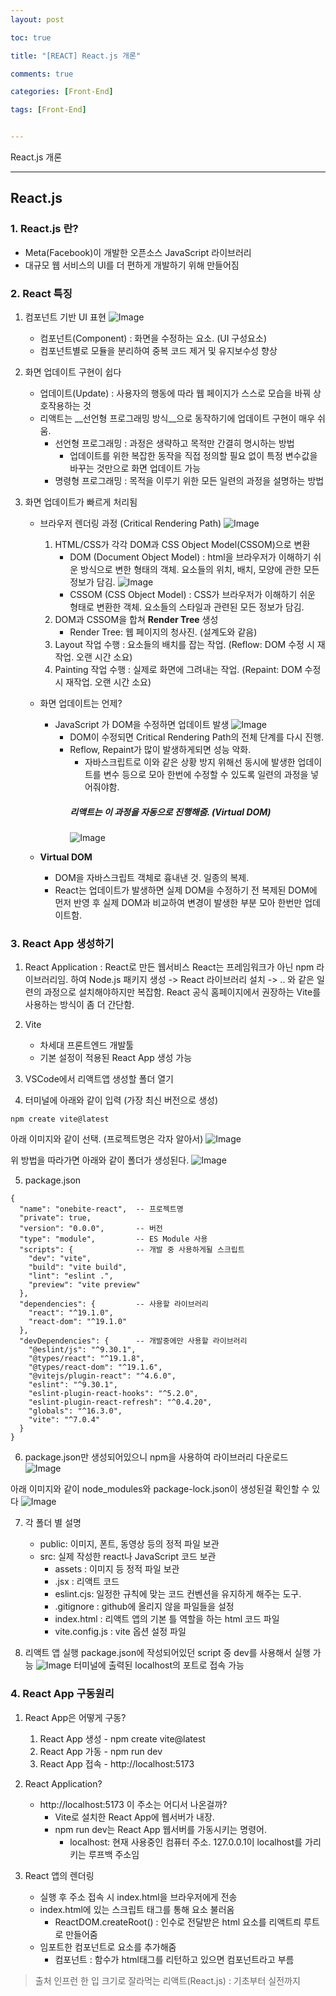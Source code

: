 ```yaml
---
layout: post

toc: true

title: "[REACT] React.js 개론"

comments: true

categories: [Front-End]

tags: [Front-End]


---
```


React.js 개론

---

## React.js

### 1. React.js 란?
- Meta(Facebook)이 개발한 오픈소스 JavaScript 라이브러리
- 대규모 웹 서비스의 UI를 더 편하게 개발하기 위해 만들어짐

### 2. React 특징
1. 컴포넌트 기반 UI 표현
    ![Image](https://github-production-user-asset-6210df.s3.amazonaws.com/102732425/472940262-98238d61-4fee-47fd-8fc0-fa0fcf402f6a.png?X-Amz-Algorithm=AWS4-HMAC-SHA256&X-Amz-Credential=AKIAVCODYLSA53PQK4ZA%2F20250731%2Fus-east-1%2Fs3%2Faws4_request&X-Amz-Date=20250731T103217Z&X-Amz-Expires=300&X-Amz-Signature=b017d1c328344605caab7ccb71372d9351b34bbb5d0df8e56fc8b9e9d1452d87&X-Amz-SignedHeaders=host)
    - 컴포넌트(Component) : 화면을 수정하는 요소. (UI 구성요소)
    - 컴포넌트별로 모듈을 분리하여 중복 코드 제거 및 유지보수성 향상

2. 화면 업데이트 구현이 쉽다
    - 업데이트(Update) : 사용자의 행동에 따라 웹 페이지가 스스로 모습을 바꿔 상호작용하는 것
    - 리액트는 __선언형 프로그래밍 방식__으로 동작하기에 업데이트 구현이 매우 쉬움.
        - 선언형 프로그래밍 : 과정은 생략하고 목적만 간결히 명시하는 방법
            - 업데이트를 위한 복잡한 동작을 직접 정의할 필요 없이 특정 변수값을 바꾸는 것만으로 화면 업데이트 가능
        - 명령형 프로그래밍 : 목적을 이루기 위한 모든 일련의 과정을 설명하는 방법

3. 화면 업데이트가 빠르게 처리됨
    - 브라우저 렌더링 과정 (Critical Rendering Path)
    ![Image](https://github-production-user-asset-6210df.s3.amazonaws.com/102732425/472943026-71d38a37-41d8-415f-863b-fbc38c9aaf43.png?X-Amz-Algorithm=AWS4-HMAC-SHA256&X-Amz-Credential=AKIAVCODYLSA53PQK4ZA%2F20250731%2Fus-east-1%2Fs3%2Faws4_request&X-Amz-Date=20250731T103738Z&X-Amz-Expires=300&X-Amz-Signature=d9de0528acfc8c58b07b1a47eae2e9d4549e1c7d2044b0f401c26ac70828bc1d&X-Amz-SignedHeaders=host)
        1. HTML/CSS가 각각 DOM과 CSS Object Model(CSSOM)으로 변환
            - DOM (Document Object Model) : html을 브라우저가 이해하기 쉬운 방식으로 변한 형태의 객체. 요소들의 위치, 배치, 모양에 관한 모든 정보가 담김.
            ![Image](https://github-production-user-asset-6210df.s3.amazonaws.com/102732425/472945162-286b2034-0765-422c-9f67-2904553a843a.png?X-Amz-Algorithm=AWS4-HMAC-SHA256&X-Amz-Credential=AKIAVCODYLSA53PQK4ZA%2F20250731%2Fus-east-1%2Fs3%2Faws4_request&X-Amz-Date=20250731T104121Z&X-Amz-Expires=300&X-Amz-Signature=2efb26a78499eaf8f3959f92cd6f55818de5f9b333d5773fb54f348b9f185ee9&X-Amz-SignedHeaders=host)
            - CSSOM (CSS Object Model) : CSS가 브라우저가 이해하기 쉬운 형태로 변환한 객체. 요소들의 스타일과 관련된 모든 정보가 담김.
        2. DOM과 CSSOM을 합쳐 __Render Tree__ 생성
            - Render Tree: 웹 페이지의 청사진. (설계도와 같음)
        3. Layout 작업 수행 : 요소들의 배치를 잡는 작업. (Reflow: DOM 수정 시 재작업. 오랜 시간 소요)
        4. Painting 작업 수행 : 실제로 화면에 그려내는 작업. (Repaint: DOM 수정 시 재작업. 오랜 시간 소요)

    - 화면 업데이트는 언제?
        - JavaScript 가 DOM을 수정하면 업데이트 발생
        ![Image](https://github-production-user-asset-6210df.s3.amazonaws.com/102732425/472947971-6924baf8-d5f8-4042-b647-10014ef5f00f.png?X-Amz-Algorithm=AWS4-HMAC-SHA256&X-Amz-Credential=AKIAVCODYLSA53PQK4ZA%2F20250731%2Fus-east-1%2Fs3%2Faws4_request&X-Amz-Date=20250731T104616Z&X-Amz-Expires=300&X-Amz-Signature=a0450d54c7db36d4545fcfc32ffe60be1157a9584e36b22ec02070206e29f8c4&X-Amz-SignedHeaders=host)
            - DOM이 수정되면 Critical Rendering Path의 전체 단계를 다시 진행.
            - Reflow, Repaint가 많이 발생하게되면 성능 악화.
                - 자바스크립트로 이와 같은 상황 방지 위해선 동시에 발생한 업데이트를 변수 등으로 모아 한번에 수정할 수 있도록 일련의 과정을 넣어줘야함.
                ##### 리액트는 이 과정을 자동으로 진행해줌. (Virtual DOM)
                ![Image](https://github-production-user-asset-6210df.s3.amazonaws.com/102732425/472950591-507b74be-c5c4-42f9-97ce-6d96c83e0dde.png?X-Amz-Algorithm=AWS4-HMAC-SHA256&X-Amz-Credential=AKIAVCODYLSA53PQK4ZA%2F20250731%2Fus-east-1%2Fs3%2Faws4_request&X-Amz-Date=20250731T105122Z&X-Amz-Expires=300&X-Amz-Signature=a3c33c7e166ef81ab80920ef17375fe1688da4e32254877d14fb449f266748c0&X-Amz-SignedHeaders=host)

    - __Virtual DOM__
        - DOM을 자바스크립트 객체로 흉내낸 것. 일종의 복제.
        - React는 업데이트가 발생하면 실제 DOM을 수정하기 전 복제된 DOM에 먼저 반영 후 실제 DOM과 비교하여 변경이 발생한 부분 모아 한번만 업데이트함.

### 3. React App 생성하기

1. React Application : React로 만든 웹서비스
React는 프레임워크가 아닌 npm 라이브러리임.
하여 Node.js 패키지 생성 -> React 라이브러리 설치 -> .. 와 같은 일련의 과정으로 설치해야하지만 복잡함.
React 공식 홈페이지에서 권장하는 Vite를 사용하는 방식이 좀 더 간단함.

2. Vite
    - 차세대 프론트엔드 개발툴
    - 기본 설정이 적용된 React App 생성 가능

3. VSCode에서 리액트앱 생성할 폴더 열기

4. 터미널에 아래와 같이 입력 (가장 최신 버전으로 생성)
```
npm create vite@latest
```
아래 이미지와 같이 선택. (프로젝트명은 각자 알아서)
![Image](https://github-production-user-asset-6210df.s3.amazonaws.com/102732425/472957433-d3878468-ada7-43fe-923f-bafa772ce966.png?X-Amz-Algorithm=AWS4-HMAC-SHA256&X-Amz-Credential=AKIAVCODYLSA53PQK4ZA%2F20250731%2Fus-east-1%2Fs3%2Faws4_request&X-Amz-Date=20250731T110541Z&X-Amz-Expires=300&X-Amz-Signature=a548339b355cb3e8e8a4dd00f5ac7294366bc84d4de5f400e0f5eb788e1bc39f&X-Amz-SignedHeaders=host)

위 방법을 따라가면 아래와 같이 폴더가 생성된다.
![Image](https://github-production-user-asset-6210df.s3.amazonaws.com/102732425/472957831-e634fc64-7346-472f-9381-92707a2073cf.png?X-Amz-Algorithm=AWS4-HMAC-SHA256&X-Amz-Credential=AKIAVCODYLSA53PQK4ZA%2F20250731%2Fus-east-1%2Fs3%2Faws4_request&X-Amz-Date=20250731T110701Z&X-Amz-Expires=300&X-Amz-Signature=baae5964b5f1f0792e0643dd9a2e00b28cef6cf75ad625e199fe0e5639e63c65&X-Amz-SignedHeaders=host)

5. package.json
```
{
  "name": "onebite-react",  -- 프로젝트명
  "private": true,
  "version": "0.0.0",       -- 버전
  "type": "module",         -- ES Module 사용
  "scripts": {              -- 개발 중 사용하게될 스크립트
    "dev": "vite",
    "build": "vite build",
    "lint": "eslint .",
    "preview": "vite preview"
  },
  "dependencies": {         -- 사용할 라이브러리
    "react": "^19.1.0",
    "react-dom": "^19.1.0"
  },
  "devDependencies": {      -- 개발중에만 사용할 라이브러리
    "@eslint/js": "^9.30.1",
    "@types/react": "^19.1.8",
    "@types/react-dom": "^19.1.6",
    "@vitejs/plugin-react": "^4.6.0",
    "eslint": "^9.30.1",
    "eslint-plugin-react-hooks": "^5.2.0",
    "eslint-plugin-react-refresh": "^0.4.20",
    "globals": "^16.3.0",
    "vite": "^7.0.4"
  }
}
```

6. package.json만 생성되어있으니 npm을 사용하여 라이브러리 다운로드
![Image](https://github-production-user-asset-6210df.s3.amazonaws.com/102732425/472959757-9f8c4656-4b81-41b8-8665-ec9c2a693530.png?X-Amz-Algorithm=AWS4-HMAC-SHA256&X-Amz-Credential=AKIAVCODYLSA53PQK4ZA%2F20250731%2Fus-east-1%2Fs3%2Faws4_request&X-Amz-Date=20250731T111322Z&X-Amz-Expires=300&X-Amz-Signature=7b2b269dd274d90b9413b30d4ef59da1c04dbb8e36edb6fbebb7f67b49bedd2a&X-Amz-SignedHeaders=host)

아래 이미지와 같이 node_modules와 package-lock.json이 생성된걸 확인할 수 있다
![Image](https://github-production-user-asset-6210df.s3.amazonaws.com/102732425/472960110-2bfc244a-f092-43d1-acbe-eb6052c73e85.png?X-Amz-Algorithm=AWS4-HMAC-SHA256&X-Amz-Credential=AKIAVCODYLSA53PQK4ZA%2F20250731%2Fus-east-1%2Fs3%2Faws4_request&X-Amz-Date=20250731T111423Z&X-Amz-Expires=300&X-Amz-Signature=183ef812efdb0fda17bab079b4ddaea199c35b26e3d207d767337ebe21d6caf7&X-Amz-SignedHeaders=host)

7. 각 폴더 별 설명
    - public: 이미지, 폰트, 동영상 등의 정적 파일 보관
    - src: 실제 작성한 react나 JavaScript 코드 보관
        - assets : 이미지 등 정적 파일 보관 
        - .jsx : 리액트 코드
        - eslint.cjs: 일정한 규칙에 맞는 코드 컨벤션을 유지하게 해주는 도구.
        - .gitignore : github에 올리지 않을 파일들을 설정
        - index.html : 리액트 앱의 기본 틀 역할을 하는 html 코드 파일
        - vite.config.js : vite 옵션 설정 파일

8. 리액트 앱 실행
package.json에 작성되어있던 script 중 dev를 사용해서 실행 가능
![Image](https://github.com/user-attachments/assets/2b884d76-48e8-44f8-b793-6eaa939b52ac)
터미널에 출력된 localhost의 포트로 접속 가능

### 4. React App 구동원리
1. React App은 어떻게 구동?
    1. React App 생성 - npm create vite@latest
    2. React App 가동 - npm run dev
    3. React App 접속 - http://localhost:5173

2. React Application? 
    - http://localhost:5173 이 주소는 어디서 나온걸까? 
        - Vite로 설치한 React App에 웹서버가 내장.
        - npm run dev는 React App 웹서버를 가동시키는 명령어.
            - localhost: 현재 사용중인 컴퓨터 주소. 127.0.0.1이 localhost를 가리키는 루프백 주소임

3. React 앱의 렌더링
    - 실행 후 주소 접속 시 index.html을 브라우저에게 전송
    - index.html에 있는 스크립트 태그를 통해 요소 불러옴
        - ReactDOM.createRoot() : 인수로 전달받은 html 요소를 리액트릐 루트로 만들어줌
    - 임포트한 컴포넌트로 요소를 추가해줌
        - 컴포넌트 : 함수가 html태그를 리턴하고 있으면 컴포넌트라고 부름


> 출처
> 인프런 한 입 크기로 잘라먹는 리액트(React.js) : 기초부터 실전까지